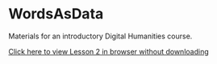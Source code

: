 # WordsAsData
Materials for an introductory Digital Humanities course.

[Click here to view Lesson 2 in browser without downloading](https://htmlpreview.github.io/https://github.com/azleslie/WordsAsData/blob/main/WordsAsData2.html)